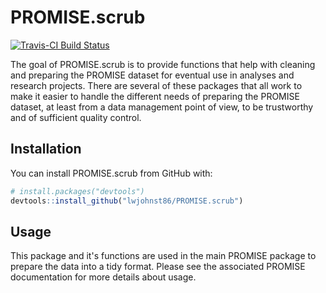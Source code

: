 # PROMISE.scrub

[![Travis-CI Build Status](https://travis-ci.org/lwjohnst86/PROMISE.scrub.svg?branch=master)](https://travis-ci.org/lwjohnst86/PROMISE.scrub)

The goal of PROMISE.scrub is to provide functions that help with cleaning and
preparing the PROMISE dataset for eventual use in analyses and research
projects. There are several of these packages that all work to make it easier
to handle the different needs of preparing the PROMISE dataset, at least from a
data management point of view, to be trustworthy and of sufficient quality control.

## Installation

You can install PROMISE.scrub from GitHub with:

```R
# install.packages("devtools")
devtools::install_github("lwjohnst86/PROMISE.scrub")
```

## Usage

This package and it's functions are used in the main PROMISE package to prepare 
the data into a tidy format. Please see the associated PROMISE documentation
for more details about usage.
